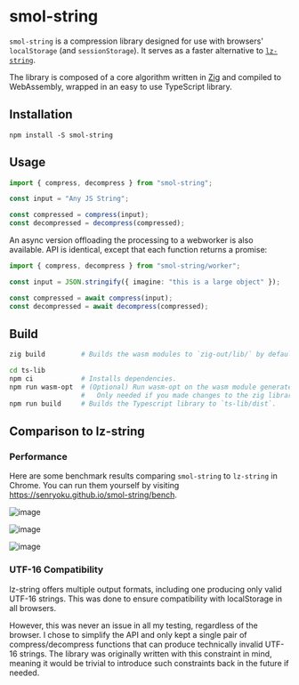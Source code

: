 # smol-string

`smol-string` is a compression library designed for use with browsers' `localStorage` (and `sessionStorage`). It serves as a faster alternative to [`lz-string`](https://github.com/pieroxy/lz-string).

The library is composed of a core algorithm written in [Zig](https://ziglang.org/) and compiled to WebAssembly, wrapped in an easy to use TypeScript library.

## Installation

```
npm install -S smol-string
```

## Usage

```ts
import { compress, decompress } from "smol-string";

const input = "Any JS String";

const compressed = compress(input);
const decompressed = decompress(compressed);
```

An async version offloading the processing to a webworker is also available. API is identical, except that each function returns a promise:

```ts
import { compress, decompress } from "smol-string/worker";

const input = JSON.stringify({ imagine: "this is a large object" });

const compressed = await compress(input);
const decompressed = await decompress(compressed);
```

## Build

```sh
zig build         # Builds the wasm modules to `zig-out/lib/` by default.
```

```sh
cd ts-lib
npm ci            # Installs dependencies.
npm run wasm-opt  # (Optional) Run wasm-opt on the wasm module generated by zig and copies it for the TS library. 
                  #   Only needed if you made changes to the zig library.
npm run build     # Builds the Typescript library to `ts-lib/dist`.
```

## Comparison to lz-string

### Performance

Here are some benchmark results comparing `smol-string` to `lz-string` in Chrome. You can run them yourself by visiting https://senryoku.github.io/smol-string/bench.

![image](https://github.com/Senryoku/smol-string/assets/1338143/20df3f76-959a-428b-8c50-c8f9fbcf1020)

![image](https://github.com/Senryoku/smol-string/assets/1338143/38d7ca8a-7ef5-4516-b5c1-02db2cdae6b7)

![image](https://github.com/Senryoku/smol-string/assets/1338143/235683f0-75e8-4c4c-a2e1-2b89e50cc549)


### UTF-16 Compatibility

lz-string offers multiple output formats, including one producing only valid UTF-16 strings. This was done to ensure compatibility with localStorage in all browsers. 

However, this was never an issue in all my testing, regardless of the browser. I chose to simplify the API and only kept a single pair of compress/decompress functions that can produce technically invalid UTF-16 strings.
The library was originally written with this constraint in mind, meaning it would be trivial to introduce such constraints back in the future if needed.
